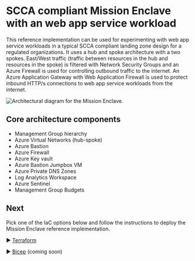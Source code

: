 # SCCA compliant Mission Enclave with an web app service workload

This reference implementation can be used for experimenting with web app service workloads in a typical SCCA compliant landing zone design for a regulated organizations. It uses a hub and spoke architecture with a two spokes. East/West traffic (traffic between resources in the hub and resources in the spoke) is filtered with Network Security Groups and an Azure Firewall is used for controlling outbound traffic to the internet. An Azure Application Gateway with Web Application Firewall is used to protect inbound HTTP/s connections to web app service workloads from the internet.

![Architectural diagram for the Mission Enclave.](../docse/images/anoa-mission-enclave-web-app.jpg)

## Core architecture components

* Management Group hierarchy
* Azure Virtual Networks (hub-spoke)
* Azure Bastion
* Azure Firewall
* Azure Key vault
* Azure Bastion Jumpbox VM
* Azure Private DNS Zones
* Log Analytics Workspace
* Azure Sentinel
* Management Group Budgets

## Next

Pick one of the IaC options below and follow the instructions to deploy the Mission Enclave reference implementation.

:arrow_forward: [Terraform](../docs/00-Remote-State-Storage.md)

:arrow_forward: [Bicep](./infrastructure/Bicep) (coming soon)
